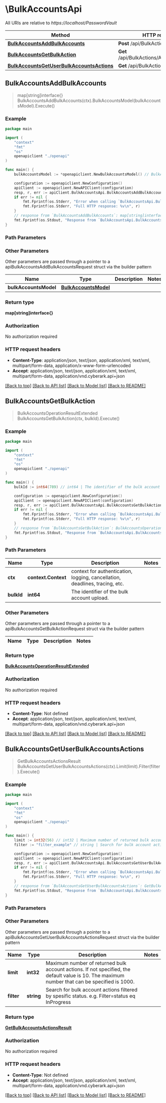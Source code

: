 # \BulkAccountsApi

All URIs are relative to *https://localhost/PasswordVault*

Method | HTTP request | Description
------------- | ------------- | -------------
[**BulkAccountsAddBulkAccounts**](BulkAccountsApi.md#BulkAccountsAddBulkAccounts) | **Post** /api/BulkActions/Accounts | 
[**BulkAccountsGetBulkAction**](BulkAccountsApi.md#BulkAccountsGetBulkAction) | **Get** /api/BulkActions/Accounts/{bulkId} | 
[**BulkAccountsGetUserBulkAccountsActions**](BulkAccountsApi.md#BulkAccountsGetUserBulkAccountsActions) | **Get** /api/BulkActions/Accounts | 



## BulkAccountsAddBulkAccounts

> map[string]interface{} BulkAccountsAddBulkAccounts(ctx).BulkAccountsModel(bulkAccountsModel).Execute()





### Example

```go
package main

import (
    "context"
    "fmt"
    "os"
    openapiclient "./openapi"
)

func main() {
    bulkAccountsModel := *openapiclient.NewBulkAccountsModel() // BulkAccountsModel | 

    configuration := openapiclient.NewConfiguration()
    apiClient := openapiclient.NewAPIClient(configuration)
    resp, r, err := apiClient.BulkAccountsApi.BulkAccountsAddBulkAccounts(context.Background()).BulkAccountsModel(bulkAccountsModel).Execute()
    if err != nil {
        fmt.Fprintf(os.Stderr, "Error when calling `BulkAccountsApi.BulkAccountsAddBulkAccounts``: %v\n", err)
        fmt.Fprintf(os.Stderr, "Full HTTP response: %v\n", r)
    }
    // response from `BulkAccountsAddBulkAccounts`: map[string]interface{}
    fmt.Fprintf(os.Stdout, "Response from `BulkAccountsApi.BulkAccountsAddBulkAccounts`: %v\n", resp)
}
```

### Path Parameters



### Other Parameters

Other parameters are passed through a pointer to a apiBulkAccountsAddBulkAccountsRequest struct via the builder pattern


Name | Type | Description  | Notes
------------- | ------------- | ------------- | -------------
 **bulkAccountsModel** | [**BulkAccountsModel**](BulkAccountsModel.md) |  | 

### Return type

**map[string]interface{}**

### Authorization

No authorization required

### HTTP request headers

- **Content-Type**: application/json, text/json, application/xml, text/xml, multipart/form-data, application/x-www-form-urlencoded
- **Accept**: application/json, text/json, application/xml, text/xml, multipart/form-data, application/vnd.cyberark.api+json

[[Back to top]](#) [[Back to API list]](../README.md#documentation-for-api-endpoints)
[[Back to Model list]](../README.md#documentation-for-models)
[[Back to README]](../README.md)


## BulkAccountsGetBulkAction

> BulkAccountsOperationResultExtended BulkAccountsGetBulkAction(ctx, bulkId).Execute()





### Example

```go
package main

import (
    "context"
    "fmt"
    "os"
    openapiclient "./openapi"
)

func main() {
    bulkId := int64(789) // int64 | The identifier of the bulk account upload.

    configuration := openapiclient.NewConfiguration()
    apiClient := openapiclient.NewAPIClient(configuration)
    resp, r, err := apiClient.BulkAccountsApi.BulkAccountsGetBulkAction(context.Background(), bulkId).Execute()
    if err != nil {
        fmt.Fprintf(os.Stderr, "Error when calling `BulkAccountsApi.BulkAccountsGetBulkAction``: %v\n", err)
        fmt.Fprintf(os.Stderr, "Full HTTP response: %v\n", r)
    }
    // response from `BulkAccountsGetBulkAction`: BulkAccountsOperationResultExtended
    fmt.Fprintf(os.Stdout, "Response from `BulkAccountsApi.BulkAccountsGetBulkAction`: %v\n", resp)
}
```

### Path Parameters


Name | Type | Description  | Notes
------------- | ------------- | ------------- | -------------
**ctx** | **context.Context** | context for authentication, logging, cancellation, deadlines, tracing, etc.
**bulkId** | **int64** | The identifier of the bulk account upload. | 

### Other Parameters

Other parameters are passed through a pointer to a apiBulkAccountsGetBulkActionRequest struct via the builder pattern


Name | Type | Description  | Notes
------------- | ------------- | ------------- | -------------


### Return type

[**BulkAccountsOperationResultExtended**](BulkAccountsOperationResultExtended.md)

### Authorization

No authorization required

### HTTP request headers

- **Content-Type**: Not defined
- **Accept**: application/json, text/json, application/xml, text/xml, multipart/form-data, application/vnd.cyberark.api+json

[[Back to top]](#) [[Back to API list]](../README.md#documentation-for-api-endpoints)
[[Back to Model list]](../README.md#documentation-for-models)
[[Back to README]](../README.md)


## BulkAccountsGetUserBulkAccountsActions

> GetBulkAccountsActionsResult BulkAccountsGetUserBulkAccountsActions(ctx).Limit(limit).Filter(filter).Execute()





### Example

```go
package main

import (
    "context"
    "fmt"
    "os"
    openapiclient "./openapi"
)

func main() {
    limit := int32(56) // int32 | Maximum number of returned bulk account actions. If not specified, the default value is 10. The maximum number that can be specified is 1000. (optional)
    filter := "filter_example" // string | Search for bulk account actions filtered by spesific status. e.g. Filter=status eq InProgress (optional)

    configuration := openapiclient.NewConfiguration()
    apiClient := openapiclient.NewAPIClient(configuration)
    resp, r, err := apiClient.BulkAccountsApi.BulkAccountsGetUserBulkAccountsActions(context.Background()).Limit(limit).Filter(filter).Execute()
    if err != nil {
        fmt.Fprintf(os.Stderr, "Error when calling `BulkAccountsApi.BulkAccountsGetUserBulkAccountsActions``: %v\n", err)
        fmt.Fprintf(os.Stderr, "Full HTTP response: %v\n", r)
    }
    // response from `BulkAccountsGetUserBulkAccountsActions`: GetBulkAccountsActionsResult
    fmt.Fprintf(os.Stdout, "Response from `BulkAccountsApi.BulkAccountsGetUserBulkAccountsActions`: %v\n", resp)
}
```

### Path Parameters



### Other Parameters

Other parameters are passed through a pointer to a apiBulkAccountsGetUserBulkAccountsActionsRequest struct via the builder pattern


Name | Type | Description  | Notes
------------- | ------------- | ------------- | -------------
 **limit** | **int32** | Maximum number of returned bulk account actions. If not specified, the default value is 10. The maximum number that can be specified is 1000. | 
 **filter** | **string** | Search for bulk account actions filtered by spesific status. e.g. Filter&#x3D;status eq InProgress | 

### Return type

[**GetBulkAccountsActionsResult**](GetBulkAccountsActionsResult.md)

### Authorization

No authorization required

### HTTP request headers

- **Content-Type**: Not defined
- **Accept**: application/json, text/json, application/xml, text/xml, multipart/form-data, application/vnd.cyberark.api+json

[[Back to top]](#) [[Back to API list]](../README.md#documentation-for-api-endpoints)
[[Back to Model list]](../README.md#documentation-for-models)
[[Back to README]](../README.md)


